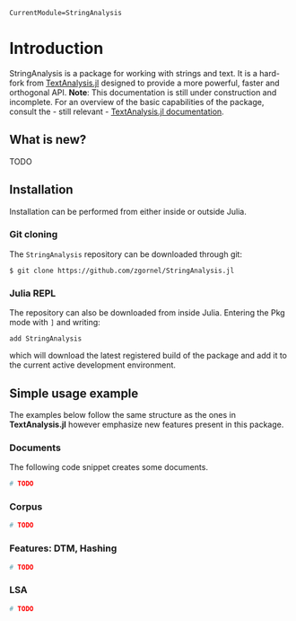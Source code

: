 ```@meta
CurrentModule=StringAnalysis
```

# Introduction

StringAnalysis is a package for working with strings and text. It is a hard-fork from [TextAnalysis.jl](https://github.com/JuliaText/TextAnalysis.jl) designed to provide a more powerful, faster and orthogonal API.
**Note**: This documentation is still under construction and incomplete. For an overview of the basic capabilities of the package, consult the - still relevant - [TextAnalysis.jl documentation](http://juliatext.github.io/TextAnalysis.jl/).

## What is new?
TODO

## Installation

Installation can be performed from either inside or outside Julia.

### Git cloning
The `StringAnalysis` repository can be downloaded through git:
```
$ git clone https://github.com/zgornel/StringAnalysis.jl
```

### Julia REPL
The repository can also be downloaded from inside Julia. Entering the Pkg mode with `]` and writing:
```
add StringAnalysis
```
which will download the latest registered build of the package and add it to the current active development environment.

## Simple usage example

The examples below follow the same structure as the ones in **TextAnalysis.jl** however emphasize new features present in this package.

### Documents
The following code snippet creates some documents.
```julia
# TODO
```

### Corpus
```julia
# TODO
```

### Features: DTM, Hashing
```julia
# TODO
```

### LSA
```julia
# TODO
```
